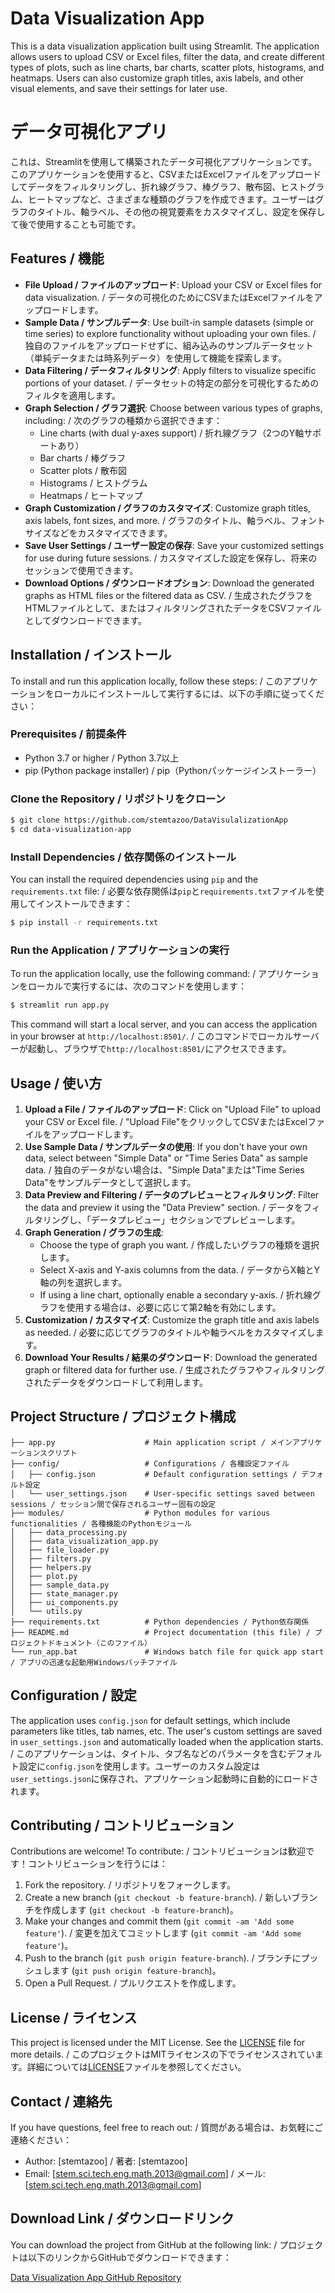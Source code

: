 # Data Visualization App

This is a data visualization application built using Streamlit. The application allows users to upload CSV or Excel files, filter the data, and create different types of plots, such as line charts, bar charts, scatter plots, histograms, and heatmaps. Users can also customize graph titles, axis labels, and other visual elements, and save their settings for later use.

# データ可視化アプリ

これは、Streamlitを使用して構築されたデータ可視化アプリケーションです。このアプリケーションを使用すると、CSVまたはExcelファイルをアップロードしてデータをフィルタリングし、折れ線グラフ、棒グラフ、散布図、ヒストグラム、ヒートマップなど、さまざまな種類のグラフを作成できます。ユーザーはグラフのタイトル、軸ラベル、その他の視覚要素をカスタマイズし、設定を保存して後で使用することも可能です。

## Features / 機能

- **File Upload / ファイルのアップロード**: Upload your CSV or Excel files for data visualization. / データの可視化のためにCSVまたはExcelファイルをアップロードします。
- **Sample Data / サンプルデータ**: Use built-in sample datasets (simple or time series) to explore functionality without uploading your own files. / 独自のファイルをアップロードせずに、組み込みのサンプルデータセット（単純データまたは時系列データ）を使用して機能を探索します。
- **Data Filtering / データフィルタリング**: Apply filters to visualize specific portions of your dataset. / データセットの特定の部分を可視化するためのフィルタを適用します。
- **Graph Selection / グラフ選択**: Choose between various types of graphs, including: / 次のグラフの種類から選択できます：
  - Line charts (with dual y-axes support) / 折れ線グラフ（2つのY軸サポートあり）
  - Bar charts / 棒グラフ
  - Scatter plots / 散布図
  - Histograms / ヒストグラム
  - Heatmaps / ヒートマップ
- **Graph Customization / グラフのカスタマイズ**: Customize graph titles, axis labels, font sizes, and more. / グラフのタイトル、軸ラベル、フォントサイズなどをカスタマイズできます。
- **Save User Settings / ユーザー設定の保存**: Save your customized settings for use during future sessions. / カスタマイズした設定を保存し、将来のセッションで使用できます。
- **Download Options / ダウンロードオプション**: Download the generated graphs as HTML files or the filtered data as CSV. / 生成されたグラフをHTMLファイルとして、またはフィルタリングされたデータをCSVファイルとしてダウンロードできます。

## Installation / インストール

To install and run this application locally, follow these steps: / このアプリケーションをローカルにインストールして実行するには、以下の手順に従ってください：

### Prerequisites / 前提条件

- Python 3.7 or higher / Python 3.7以上
- pip (Python package installer) / pip（Pythonパッケージインストーラー）

### Clone the Repository / リポジトリをクローン

```bash
$ git clone https://github.com/stemtazoo/DataVisulalizationApp
$ cd data-visualization-app
```

### Install Dependencies / 依存関係のインストール

You can install the required dependencies using `pip` and the `requirements.txt` file: / 必要な依存関係は`pip`と`requirements.txt`ファイルを使用してインストールできます：

```bash
$ pip install -r requirements.txt
```

### Run the Application / アプリケーションの実行

To run the application locally, use the following command: / アプリケーションをローカルで実行するには、次のコマンドを使用します：

```bash
$ streamlit run app.py
```

This command will start a local server, and you can access the application in your browser at `http://localhost:8501/`. / このコマンドでローカルサーバーが起動し、ブラウザで`http://localhost:8501/`にアクセスできます。

## Usage / 使い方

1. **Upload a File / ファイルのアップロード**: Click on "Upload File" to upload your CSV or Excel file. / "Upload File"をクリックしてCSVまたはExcelファイルをアップロードします。
2. **Use Sample Data / サンプルデータの使用**: If you don't have your own data, select between "Simple Data" or "Time Series Data" as sample data. / 独自のデータがない場合は、"Simple Data"または"Time Series Data"をサンプルデータとして選択します。
3. **Data Preview and Filtering / データのプレビューとフィルタリング**: Filter the data and preview it using the "Data Preview" section. / データをフィルタリングし、「データプレビュー」セクションでプレビューします。
4. **Graph Generation / グラフの生成**:
   - Choose the type of graph you want. / 作成したいグラフの種類を選択します。
   - Select X-axis and Y-axis columns from the data. / データからX軸とY軸の列を選択します。
   - If using a line chart, optionally enable a secondary y-axis. / 折れ線グラフを使用する場合は、必要に応じて第2軸を有効にします。
5. **Customization / カスタマイズ**: Customize the graph title and axis labels as needed. / 必要に応じてグラフのタイトルや軸ラベルをカスタマイズします。
6. **Download Your Results / 結果のダウンロード**: Download the generated graph or filtered data for further use. / 生成されたグラフやフィルタリングされたデータをダウンロードして利用します。

## Project Structure / プロジェクト構成

```
├── app.py                    # Main application script / メインアプリケーションスクリプト
├── config/                   # Configurations / 各種設定ファイル
│   ├── config.json           # Default configuration settings / デフォルト設定
│   └── user_settings.json    # User-specific settings saved between sessions / セッション間で保存されるユーザー固有の設定
├── modules/                  # Python modules for various functionalities / 各種機能のPythonモジュール
│   ├── data_processing.py
│   ├── data_visualization_app.py
│   ├── file_loader.py
│   ├── filters.py
│   ├── helpers.py
│   ├── plot.py
│   ├── sample_data.py
│   ├── state_manager.py
│   ├── ui_components.py
│   └── utils.py
├── requirements.txt          # Python dependencies / Python依存関係
├── README.md                 # Project documentation (this file) / プロジェクトドキュメント（このファイル）
└── run_app.bat               # Windows batch file for quick app start / アプリの迅速な起動用Windowsバッチファイル
```

## Configuration / 設定

The application uses `config.json` for default settings, which include parameters like titles, tab names, etc. The user's custom settings are saved in `user_settings.json` and automatically loaded when the application starts. / このアプリケーションは、タイトル、タブ名などのパラメータを含むデフォルト設定に`config.json`を使用します。ユーザーのカスタム設定は`user_settings.json`に保存され、アプリケーション起動時に自動的にロードされます。

## Contributing / コントリビューション

Contributions are welcome! To contribute: / コントリビューションは歓迎です！コントリビューションを行うには：

1. Fork the repository. / リポジトリをフォークします。
2. Create a new branch (`git checkout -b feature-branch`). / 新しいブランチを作成します (`git checkout -b feature-branch`)。
3. Make your changes and commit them (`git commit -am 'Add some feature'`). / 変更を加えてコミットします (`git commit -am 'Add some feature'`)。
4. Push to the branch (`git push origin feature-branch`). / ブランチにプッシュします (`git push origin feature-branch`)。
5. Open a Pull Request. / プルリクエストを作成します。

## License / ライセンス

This project is licensed under the MIT License. See the [LICENSE](LICENSE) file for more details. / このプロジェクトはMITライセンスの下でライセンスされています。詳細については[LICENSE](LICENSE)ファイルを参照してください。

## Contact / 連絡先

If you have questions, feel free to reach out: / 質問がある場合は、お気軽にご連絡ください：

- Author: [stemtazoo] / 著者: [stemtazoo]
- Email: [stem.sci.tech.eng.math.2013@gmail.com] / メール: [stem.sci.tech.eng.math.2013@gmail.com]

## Download Link / ダウンロードリンク

You can download the project from GitHub at the following link: / プロジェクトは以下のリンクからGitHubでダウンロードできます：

[Data Visualization App GitHub Repository](https://github.com/stemtazoo/DataVisulalizationApp)  


